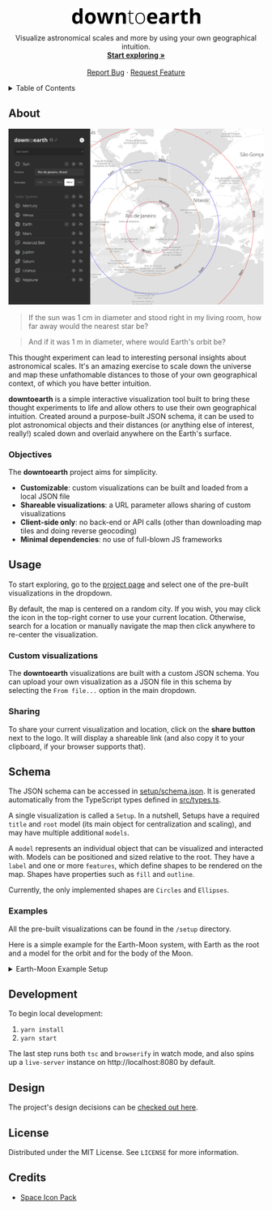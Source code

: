 <br />
<div align="center">
  <a href="https://github.com/pedrosbmartins/downtoearth">
    <picture>
      <source media="(prefers-color-scheme: dark)" srcset="assets/logo.png">
      <img alt="Logo" src="assets/logo-dark.png" width="256" height="35">
    </picture>
  </a>

  <p align="center">
    Visualize astronomical scales and more by using your own geographical intuition.
    <br />
    <a href="https://pedrosbmartins.github.io/downtoearth"><strong>Start exploring »</strong></a>
    <br />
    <br />
    <a href="https://github.com/pedrosbmartins/downtoearth/issues">Report Bug</a>
    ·
    <a href="https://github.com/pedrosbmartins/downtoearth/issues">Request Feature</a>
  </p>
</div>

<details>
  <summary>Table of Contents</summary>
  <ol>
    <li><a href="#about">About</a></li>
    <li>
      <a href="#usage">Usage</a>
      <ul>
        <li><a href="#custom-visualizations">Custom visualizations</a></li>
        <li><a href="#sharing">Sharing</a></li>
      </ul>
    </li>
    <li><a href="#schema">Schema</a></li>
    <li><a href="#development">Development</a></li>
    <li><a href="#design">Design</a></li>
    <li><a href="#license">License</a></li>
    <li><a href="#credits">Credits</a></li>
  </ol>
</details>

## About

[![Screenshot](assets/screenshot-20231113.png)](assets/screenshot-20231113.png)

> If the sun was 1 cm in diameter and stood right in my living room, how far away would the nearest star be?

> And if it was 1 m in diameter, where would Earth's orbit be?

This thought experiment can lead to interesting personal insights about astronomical scales. It's an amazing exercise to scale down the universe and map these unfathomable distances to those of your own geographical context, of which you have better intuition.

**downtoearth** is a simple interactive visualization tool built to bring these thought experiments to life and allow others to use their own geographical intuition. Created around a purpose-built JSON schema, it can be used to plot astronomical objects and their distances (or anything else of interest, really!) scaled down and overlaid anywhere on the Earth's surface.

### Objectives

The **downtoearth** project aims for simplicity.

- **Customizable**: custom visualizations can be built and loaded from a local JSON file
- **Shareable visualizations**: a URL parameter allows sharing of custom visualizations
- **Client-side only**: no back-end or API calls (other than downloading map tiles and doing reverse geocoding)
- **Minimal dependencies**: no use of full-blown JS frameworks

## Usage

To start exploring, go to the [project page](https://pedrosbmartins.github.io/downtoearth) and select one of the pre-built visualizations in the dropdown.

By default, the map is centered on a random city. If you wish, you may click the icon in the top-right corner to use your current location. Otherwise, search for a location or manually navigate the map then click anywhere to re-center the visualization.

### Custom visualizations

The **downtoearth** visualizations are built with a custom JSON schema. You can upload your own visualization as a JSON file in this schema by selecting the `From file...` option in the main dropdown.

### Sharing

To share your current visualization and location, click on the **share button** next to the logo. It will display a shareable link (and also copy it to your clipboard, if your browser supports that).

## Schema

The JSON schema can be accessed in [setup/schema.json](https://github.com/pedrosbmartins/downtoearth/blob/main/setup/schema.json). It is generated automatically from the TypeScript types defined in [src/types.ts](https://github.com/pedrosbmartins/downtoearth/blob/main/src/types.ts).

A single visualization is called a `Setup`. In a nutshell, Setups have a required `title` and `root` model (its main object for centralization and scaling), and may have multiple additional `models`.

A `model` represents an individual object that can be visualized and interacted with. Models can be positioned and sized relative to the root. They have a `label` and one or more `features`, which define shapes to be rendered on the map. Shapes have properties such as `fill` and `outline`.

Currently, the only implemented shapes are `Circles` and `Ellipses`.

### Examples

All the pre-built visualizations can be found in the `/setup` directory.

Here is a simple example for the Earth-Moon system, with Earth as the root and a model for the orbit and for the body of the Moon.

<details>

<summary>Earth-Moon Example Setup</summary>

```json
{
  "$schema": "./schema.json",
  "title": "Example",
  "root": {
    "icon": "earth",
    "label": "Earth",
    "size": 12742,
    "features": [
      {
        "shape": "circle",
        "label": { "value": "Earth", "position": "center" },
        "fill": { "color": "#6b93d6", "opacity": 0.5 },
        "outline": { "color": "#4f4cb0" }
      }
    ],
    "sizePresets": [
      { "label": "10 m", "km": 0.01 },
      { "label": "1 km", "km": 1, "default": true },
      { "label": "10 km", "km": 10 }
    ]
  },
  "models": [
    {
      "label": "Moon",
      "bearingControl": true,
      "bearing": 90,
      "models": [
        {
          "label": "Orbit",
          "size": 769496,
          "icon": "moon",
          "features": [
            {
              "shape": "circle",
              "outline": { "color": "darkgray" }
            }
          ]
        },
        {
          "label": "Body",
          "size": 3474.8,
          "icon": "moon",
          "popup": { "content": "Moon" },
          "features": [
            {
              "shape": "circle",
              "fill": { "color": "gray" },
              "outline": { "color": "darkgray" },
              "offset": 384748,
              "drawLineToRoot": true
            }
          ]
        }
      ]
    }
  ]
}
```

</details>

## Development

To begin local development:

1. `yarn install`
2. `yarn start`

The last step runs both `tsc` and `browserify` in watch mode, and also spins up a `live-server` instance on http://localhost:8080 by default.

## Design

The project's design decisions can be [checked out here](./Design.md).

## License

Distributed under the MIT License. See `LICENSE` for more information.

## Credits

- [Space Icon Pack](https://www.flaticon.com/packs/space-84)
